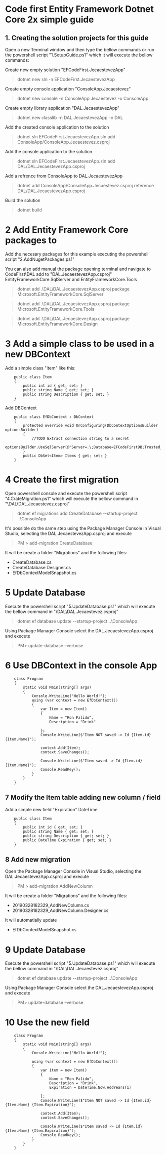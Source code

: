 # Code first Entity Framework Dotnet Core 2x simple guide

## 1. Creating the solution projects for this guide
Open a new Terminal window and then type the bellow commands or run the powershell script "1.SetupGuide.ps1" which it will execute the bellow commands:

Create new empty solution "EFCodeFirst.JecaestevezApp"
 > dotnet new sln -n EFCodeFirst.JecaestevezApp

Create empty console application "ConsoleApp.Jecaestevez"
 > dotnet new console -n ConsoleApp.Jecaestevez -o ConsoleApp

Create empty library application "DAL.JecaestevezApp"
 > dotnet new classlib -n DAL.JecaestevezApp -o DAL

 Add the created console application to the solution
  > dotnet sln EFCodeFirst.JecaestevezApp.sln add ConsoleApp/ConsoleApp.Jecaestevez.csproj  

Add the console application to the solution
  > dotnet sln EFCodeFirst.JecaestevezApp.sln add DAL/DAL.JecaestevezApp.csproj  

Add a refrence from ConsoleApp to DAL.JecaestevezApp
  >dotnet add ConsoleApp/ConsoleApp.Jecaestevez.csproj reference DAL/DAL.JecaestevezApp.csproj

Build the solution
 > dotnet build

# 2 Add Entity Framework Core packages to 
Add the necesary packages for this example executing the powershell script "2.AddNugetPackages.ps1"

You can also add manual the package opening  terminal and navigate to CodeFirst\DAL add to "DAL.JecaestevezApp.csproj"  EntityFrameworkCore.SqlServer and EntityFrameworkCore.Tools

> dotnet add .\DAL\DAL.JecaestevezApp.csproj package Microsoft.EntityFrameworkCore.SqlServer

> dotnet add .\DAL\DAL.JecaestevezApp.csproj package Microsoft.EntityFrameworkCore.Tools 

> dotnet add .\DAL\DAL.JecaestevezApp.csproj package Microsoft.EntityFrameworkCore.Design 

# 3 Add a simple class to be used in a new  DBContext
Add a simple class "Item" like this:
```
    public class Item
    {
        public int id { get; set; }
        public string Name { get; set; }
        public string Description { get; set; }
    }
```
Add DBContext
```
    public class EfDbContext : DbContext
    {
        protected override void OnConfiguring(DbContextOptionsBuilder optionsBuilder)
        {
            //TODO Extract connection string to a secret
            optionsBuilder.UseSqlServer(@"Server=.\;Database=EFCodeFirstDB;Trusted_Connection=True;MultipleActiveResultSets=true");
        }
        public DbSet<Item> Items { get; set; }
    }
```
# 4 Create the first migration
Open powershell console and execute the powershell script  "4.CrateMigration.ps1" which will execute the bellow command in "\DAL\DAL.Jecaestevez.csproj"
> dotnet ef  migrations add CreateDatabase --startup-project ..\ConsoleApp

It's possible do the same step using the Package Manager Console in Visual Studio, selecting the DAL.JecaestevezApp.csproj and execute 
> PM > add-migration CreateDatabase

It will be create a folder "Migrations" and the following files:
* CreateDatabase.cs
* CreateDatabase.Designer.cs
* EfDbContextModelSnapshot.cs

# 5 Update Database
Execute the powershell script  "5.UpdateDatabase.ps1" which will execute the bellow command in "\DAL\DAL.Jecaestevez.csproj"
> dotnet ef database update --startup-project ..\ConsoleApp

Using Package Manager Console select the DAL.JecaestevezApp.csproj and execute 
> PM> update-database –verbose



# 6 Use DBContext in the console App
```
    class Program
    {
        static void Main(string[] args)
        {
            Console.WriteLine("Hello World!");
            using (var context = new EfDbContext())
            {
                var Item = new Item()
                {
                    Name = "Ron Palido",
                    Description = "Drink"

                };
                Console.WriteLine($"Item NOT saved -> Id {Item.id} {Item.Name}");

                context.Add(Item);
                context.SaveChanges();

                Console.WriteLine($"Item saved -> Id {Item.id} {Item.Name}");
                Console.ReadKey();
            }
        }
    }
```
## 7 Modify the Item table adding new column / field
Add a simple new field "Expiration" DateTime
```
    public class Item
    {
        public int id { get; set; }
        public string Name { get; set; }
        public string Description { get; set; }
        public DateTime Expiration { get; set; }
    }
```
## 8 Add new migration
Open the Package Manager Console in Visual Studio, selecting the DAL.JecaestevezApp.csproj and execute 
> PM > add-migration AddNewColumn

It will be create a folder "Migrations" and the following files:
* 20190328182329_AddNewColumn.cs
* 20190328182329_AddNewColumn.Designer.cs

It will automatially update
* EfDbContextModelSnapshot.cs

# 9 Update Database
Execute the powershell script  "5.UpdateDatabase.ps1" which will execute the bellow command in "\DAL\DAL.Jecaestevez.csproj"
> dotnet ef database update --startup-project ..\ConsoleApp

Using Package Manager Console select the DAL.JecaestevezApp.csproj and execute 
> PM> update-database –verbose

# 10 Use the new field
```
    class Program
    {
        static void Main(string[] args)
        {
            Console.WriteLine("Hello World!");

            using (var context = new EfDbContext())
            {
                var Item = new Item()
                {
                    Name = "Ron Palido",
                    Description = "Drink",
                    Expiration = DateTime.Now.AddYears(1)

                };
                Console.WriteLine($"Item NOT saved -> Id {Item.id} {Item.Name} {Item.Expiration}");

                context.Add(Item);
                context.SaveChanges();

                Console.WriteLine($"Item saved -> Id {Item.id} {Item.Name} {Item.Expiration}");
                Console.ReadKey();
            }
        }
    }
```